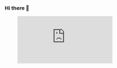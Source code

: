 ### Hi there 👋

<!--
**MartinBrandan669/MartinBrandan669** is a ✨ _special_ ✨ repository because its `README.md` (this file) appears on your GitHub profile.

Here are some ideas to get you started:

- 🔭 I’m currently working on ...
- 🌱 I’m currently learning ...
- 👯 I’m looking to collaborate on ...
- 🤔 I’m looking for help with ...
- 💬 Ask me about ...
- 📫 How to reach me: ...
- 😄 Pronouns: ...
- ⚡ Fun fact: ...
-->

<figure><embed src="https://wakatime.com/share/@3cac1a0a-7946-4283-a5ca-e2f853a6065d/f2bcd8a4-3b2a-44dd-b02e-dfa956ab89fa.svg"></embed></figure>
